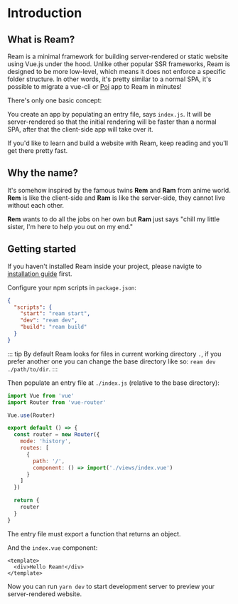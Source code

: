 # Introduction

## What is Ream?

Ream is a minimal framework for building server-rendered or static website using Vue.js under the hood. Unlike other popular SSR frameworks, Ream is designed to be more low-level, which means it does not enforce a specific folder structure. In other words, it's pretty similar to a normal SPA, it's possible to migrate a vue-cli or [Poi](https://poi.js.org) app to Ream in minutes!

There's only one basic concept:

You create an app by populating an entry file, says `index.js`. It will be server-rendered so that the initial rendering will be faster than a normal SPA, after that the client-side app will take over it.

If you'd like to learn and build a website with Ream, keep reading and you'll get there pretty fast.

## Why the name?

It's somehow inspired by the famous twins __Rem__ and __Ram__ from anime world. __Rem__ is like the client-side and __Ram__ is like the server-side, they cannot live without each other.

__Rem__ wants to do all the jobs on her own but __Ram__ just says "chill my little sister, I'm here to help you out on my end."

## Getting started

If you haven't installed Ream inside your project, please navigte to [installation guide](./installation.md) first.

Configure your npm scripts in `package.json`:

```json
{
  "scripts": {
    "start": "ream start",
    "dev": "ream dev",
    "build": "ream build"
  }
}
```

::: tip
By default Ream looks for files in current working directory `.`, if you prefer another one you can change the base directory like so: `ream dev ./path/to/dir`.
:::

Then populate an entry file at `./index.js` (relative to the base directory):

```js
import Vue from 'vue'
import Router from 'vue-router'

Vue.use(Router)

export default () => {
  const router = new Router({
    mode: 'history',
    routes: [
      {
        path: '/',
        component: () => import('./views/index.vue')
      }
    ]
  })

  return {
    router
  }
}
```

The entry file must export a function that returns an object.

And the `index.vue` component:

```vue
<template>
  <div>Hello Ream!</div>
</template>
```

Now you can run `yarn dev` to start development server to preview your server-rendered website.
